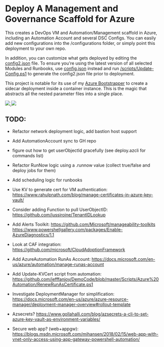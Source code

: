 # Deploy A Management and Governance Scaffold for Azure

This creates a DevOps VM and Automation/Management scaffold in Azure, including an Automation Account and several DSC Configs. You can easily add new configurations into the /configurations folder, or simply point this deployment to your own repo.

In addition, you can customize what gets deployed by editing the [config2.json](https://github.com/tescales/azure-scaffold/blob/master/config2.json) file. To ensure you're using the latest version of all selected Modules and Runbooks, use [config.json](https://github.com/tescales/azure-scaffold/blob/master/config.json) instead and run [/scripts/Update-Config.ps1](https://github.com/tescales/azure-scaffold/blob/master/scripts/Update-Config.ps1) to generate the config2.json file prior to deployment. 

This project is notable for its use of my [Azure Bootstrapper](https://github.com/tescales/azure-bootstrapper-arm) to create a sidecar deployment inside a container instance. This is the magic that abstracts all the nested parameter files into a single place.


<a href="https://portal.azure.com/#create/Microsoft.Template/uri/https%3A%2F%2Fraw.githubusercontent.com%2Ftescales%2Fazure-scaffold%2Fmaster%2Fazuredeploy.json" target="_blank">
    <img src="http://azuredeploy.net/deploybutton.png"/>
</a>
<a href="http://armviz.io/#/?load=https%3A%2F%2Fraw.githubusercontent.com%2Ftescales%2Fazure-scaffold%2Fmaster%2Fazuredeploy.json" target="_blank">
    <img src="http://armviz.io/visualizebutton.png"/>
</a>


## TODO: 
 * Refactor network deployment logic, add bastion host support
 * Add AutomationAccount sync to GH repo
 * figure out how to get userObjectId gracefully (see deploy.azcli for commands list)
 * Refactor RunNow logic using a .runnow value (collect true/false and deploy jobs for them)
 * Add scheduling logic for runbooks
 * Use KV to generate cert for VM authentication:
    https://www.rahulpnath.com/blog/manage-certificates-in-azure-key-vault/
 * Consider adding Function to pull UserObjectID: 
    https://github.com/jussiroine/TenantIDLookup
 * Add Alerts Toolkit:
    https://github.com/Microsoft/manageability-toolkits
    https://www.powershellgallery.com/packages/Enable-AzureDiagnostics/1.1
 * Look at CAF integration:
    https://github.com/microsoft/CloudAdoptionFramework
 * Add AzureAutomation RunAs Account:
    https://docs.microsoft.com/en-us/azure/automation/manage-runas-account
 * Add Update-KVCert script from automation: 
    https://github.com/jefffanjoy/DemoCode/blob/master/Scripts/Azure%20Automation/RenewRunAsCertificate.ps1
 * Investigate DeploymentManager for simplification:
    https://docs.microsoft.com/en-us/azure/azure-resource-manager/deployment-manager-overview#rollout-template

 * Azsecrets?
 https://www.gollahalli.com/blog/azsecrets-a-cli-to-set-azure-key-vault-as-environment-variables/

 * Secure web app? (web+appgw):
 https://blogs.msdn.microsoft.com/mihansen/2018/02/15/web-app-with-vnet-only-access-using-app-gateway-powershell-automation/